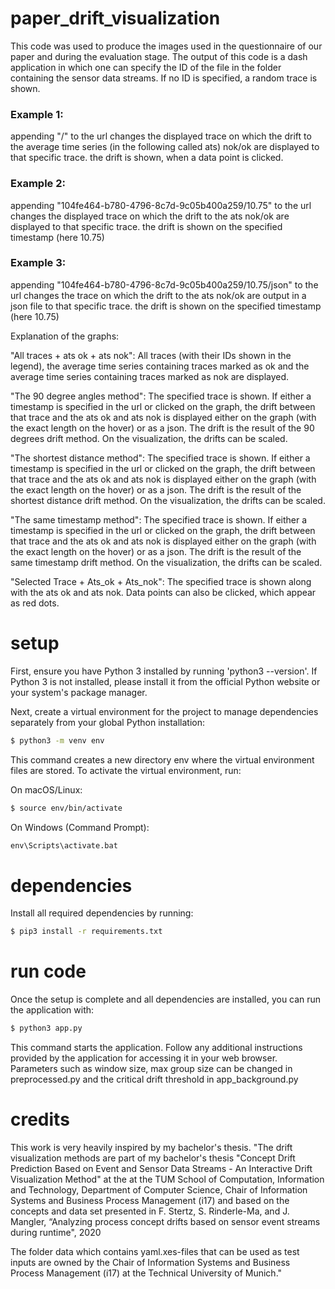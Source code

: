 # paper_drift_visualization
This code was used to produce the images used in the questionnaire of our paper and during the evaluation stage.
The output of this code is a dash application in which one can specify the ID of the file in the folder containing the sensor data streams.
If no ID is specified, a random trace is shown.

### Example 1: 
appending "/<traceid>" to the url changes the displayed trace on which the drift to the average time series (in the following called ats) nok/ok are displayed to that specific trace. the drift is shown, when a data point is clicked.

### Example 2:
appending "104fe464-b780-4796-8c7d-9c05b400a259/10.75" to the url changes the displayed trace on which the drift to the ats nok/ok are displayed to that specific trace. the drift is shown on the specified timestamp (here 10.75)

### Example 3:
appending "104fe464-b780-4796-8c7d-9c05b400a259/10.75/json" to the url changes the trace on which the drift to the ats nok/ok are output in a json file to that specific trace. the drift is shown on the specified timestamp (here 10.75)

Explanation of the graphs:

"All traces + ats ok + ats nok": All traces (with their IDs shown in the legend), the average time series containing traces marked as ok and the average time series containing traces marked as nok are displayed.

"The 90 degree angles method": The specified trace is shown. If either a timestamp is specified in the url or clicked on the graph, the drift between that trace and the ats ok and ats nok is displayed either on the graph (with the exact length on the hover) or as a json. The drift is the result of the 90 degrees drift method. On the visualization, the drifts can be scaled.

"The shortest distance method":  The specified trace is shown. If either a timestamp is specified in the url or clicked on the graph, the drift between that trace and the ats ok and ats nok is displayed either on the graph (with the exact length on the hover) or as a json. The drift is the result of the shortest distance drift method. On the visualization, the drifts can be scaled.

"The same timestamp method":  The specified trace is shown. If either a timestamp is specified in the url or clicked on the graph, the drift between that trace and the ats ok and ats nok is displayed either on the graph (with the exact length on the hover) or as a json. The drift is the result of the same timestamp drift method. On the visualization, the drifts can be scaled.

"Selected Trace + Ats_ok + Ats_nok": The specified trace is shown along with the ats ok and ats nok. Data points can also be clicked, which appear as red dots.

# setup
First, ensure you have Python 3 installed by running 'python3 --version'. If Python 3 is not installed, please install it from the official Python website or your system's package manager.

Next, create a virtual environment for the project to manage dependencies separately from your global Python installation:
```sh
$ python3 -m venv env
```

This command creates a new directory env where the virtual environment files are stored. To activate the virtual environment, run:

On macOS/Linux:
```sh
$ source env/bin/activate
```
On Windows (Command Prompt):
```cmd
env\Scripts\activate.bat
```

# dependencies
Install all required dependencies by running:
```sh
$ pip3 install -r requirements.txt
```

# run code
Once the setup is complete and all dependencies are installed, you can run the application with:
```sh
$ python3 app.py
```
This command starts the application. Follow any additional instructions provided by the application for accessing it in your web browser.
Parameters such as window size, max group size can be changed in preprocessed.py and the critical drift threshold in app_background.py



# credits
This work is very heavily inspired by my bachelor's thesis. "The drift visualization methods are part of my bachelor's thesis "Concept Drift Prediction Based on Event and Sensor Data Streams - An Interactive Drift Visualization Method" at the at the TUM School of Computation, Information and Technology, Department of Computer Science, Chair of Information Systems and Business Process Management (i17) and based on the concepts and data set presented in F. Stertz, S. Rinderle-Ma, and J. Mangler, “Analyzing process concept drifts based on sensor event streams during runtime", 2020

The folder data which contains yaml.xes-files that can be used as test inputs are owned by the Chair of Information Systems and Business Process Management (i17) at the Technical University of Munich."
